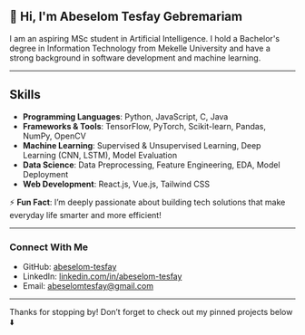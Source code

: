## 👋 Hi, I'm Abeselom Tesfay Gebremariam

I am an aspiring MSc student in Artificial Intelligence. I hold a Bachelor's degree in Information Technology from Mekelle University and have a strong background in software development and machine learning.

---

## Skills

- **Programming Languages**: Python, JavaScript, C, Java  
- **Frameworks & Tools**: TensorFlow, PyTorch, Scikit-learn, Pandas, NumPy, OpenCV 
- **Machine Learning**: Supervised & Unsupervised Learning, Deep Learning (CNN, LSTM), Model Evaluation  
- **Data Science**: Data Preprocessing, Feature Engineering, EDA, Model Deployment  
- **Web Development**: React.js, Vue.js, Tailwind CSS  

⚡ **Fun Fact**: I’m deeply passionate about building tech solutions that make everyday life smarter and more efficient!

---



### Connect With Me

-  GitHub: [abeselom-tesfay](https://github.com/abeselom-tesfay)  
-  LinkedIn: [linkedin.com/in/abeselom-tesfay](https://www.linkedin.com/in/abeselom-tesfay)  
-  Email: abeselomtesfay@gmail.com

---

Thanks for stopping by! Don’t forget to check out my pinned projects below ⬇️

